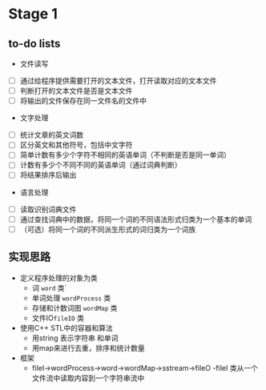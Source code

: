# Stage 1
## to-do lists
- 文件读写
- [ ] 通过给程序提供需要打开的文本文件，打开读取对应的文本文件
- [ ] 判断打开的文本文件是否是文本文件
- [ ] 将输出的文件保存在同一文件名的文件中
    
- 文字处理
- [ ] 统计文章的英文词数
- [ ] 区分英文和其他符号，包括中文字符
- [ ] 简单计数有多少个字符不相同的英语单词（不判断是否是同一单词）
- [ ] 计数有多少个不同不同的英语单词（通过词典判断）
- [ ] 将结果排序后输出

- 语言处理
- [ ] 读取识别词典文件
- [ ] 通过查找词典中的数据，将同一个词的不同语法形式归类为一个基本的单词
- [ ] （可选）将同一个词的不同派生形式的词归类为一个词族

## 实现思路
- 定义程序处理的对象为类
    - 词 `word` 类`
    - 单词处理 `wordProcess` 类
    - 存储和计数词图 `wordMap` 类
    - 文件IO`fileIO` 类
- 使用C++ STL中的容器和算法
    - 用string 表示字符串 和单词
    - 用map来进行去重，排序和统计数量 
- 框架
    - fileI->wordProcess->word->wordMap->sstream->fileO
    -fileI 类从一个文件流中读取内容到一个字符串流中
